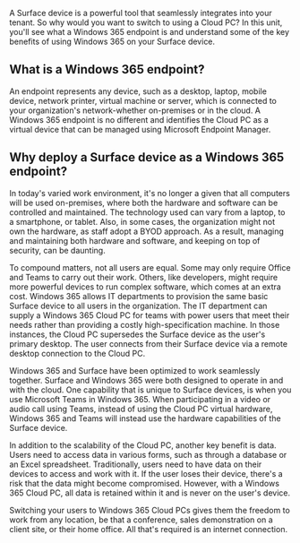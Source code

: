 A Surface device is a powerful tool that seamlessly integrates into your tenant. So why would you want to switch to using a Cloud PC? In this unit, you'll see what a Windows 365 endpoint is and understand some of the key benefits of using Windows 365 on your Surface device.

## What is a Windows 365 endpoint?

An endpoint represents any device, such as a desktop, laptop, mobile device, network printer, virtual machine or server, which is connected to your organization's network-whether on-premises or in the cloud. A Windows 365 endpoint is no different and identifies the Cloud PC as a virtual device that can be managed using Microsoft Endpoint Manager.

## Why deploy a Surface device as a Windows 365 endpoint?

In today's varied work environment, it's no longer a given that all computers will be used on-premises, where both the hardware and software can be controlled and maintained. The technology used can vary from a laptop, to a smartphone, or tablet. Also, in some cases, the organization might not own the hardware, as staff adopt a BYOD approach. As a result, managing and maintaining both hardware and software, and keeping on top of security, can be daunting.

To compound matters, not all users are equal. Some may only require Office and Teams to carry out their work. Others, like developers, might require more powerful devices to run complex software, which comes at an extra cost. Windows 365 allows IT departments to provision the same basic Surface device to all users in the organization. The IT department can supply a Windows 365 Cloud PC for teams with power users that meet their needs rather than providing a costly high-specification machine. In those instances, the Cloud PC supersedes the Surface device as the user's primary desktop. The user connects from their Surface device via a remote desktop connection to the Cloud PC.

Windows 365 and Surface have been optimized to work seamlessly together.  Surface and Windows 365 were both designed to operate in and with the cloud.  One capability that is unique to Surface devices, is when you use Microsoft Teams in Windows 365.  When participating in a video or audio call using Teams, instead of using the Cloud PC virtual hardware, Windows 365 and Teams will instead use the hardware capabilities of the Surface device.

In addition to the scalability of the Cloud PC, another key benefit is data. Users need to access data in various forms, such as through a database or an Excel spreadsheet. Traditionally, users need to have data on their devices to access and work with it. If the user loses their device, there's a risk that the data might become compromised. However, with a Windows 365 Cloud PC, all data is retained within it and is never on the user's device.

Switching your users to Windows 365 Cloud PCs gives them the freedom to work from any location, be that a conference, sales demonstration on a client site, or their home office. All that's required is an internet connection.
